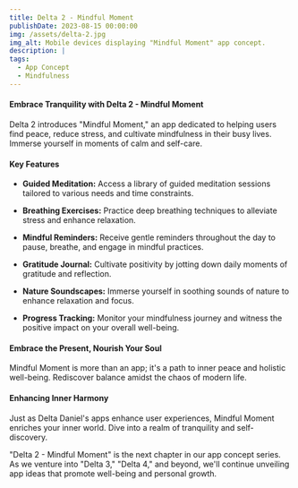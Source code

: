 ```yaml
---
title: Delta 2 - Mindful Moment
publishDate: 2023-08-15 00:00:00
img: /assets/delta-2.jpg
img_alt: Mobile devices displaying "Mindful Moment" app concept.
description: |
tags:
  - App Concept
  - Mindfulness
---
```


#### Embrace Tranquility with Delta 2 - Mindful Moment

Delta 2 introduces "Mindful Moment," an app dedicated to helping users find peace, reduce stress, and cultivate mindfulness in their busy lives. Immerse yourself in moments of calm and self-care.

#### Key Features

- **Guided Meditation:** Access a library of guided meditation sessions tailored to various needs and time constraints.

- **Breathing Exercises:** Practice deep breathing techniques to alleviate stress and enhance relaxation.

- **Mindful Reminders:** Receive gentle reminders throughout the day to pause, breathe, and engage in mindful practices.

- **Gratitude Journal:** Cultivate positivity by jotting down daily moments of gratitude and reflection.

- **Nature Soundscapes:** Immerse yourself in soothing sounds of nature to enhance relaxation and focus.

- **Progress Tracking:** Monitor your mindfulness journey and witness the positive impact on your overall well-being.

#### Embrace the Present, Nourish Your Soul

Mindful Moment is more than an app; it's a path to inner peace and holistic well-being. Rediscover balance amidst the chaos of modern life.

#### Enhancing Inner Harmony

Just as Delta Daniel's apps enhance user experiences, Mindful Moment enriches your inner world. Dive into a realm of tranquility and self-discovery.

"Delta 2 - Mindful Moment" is the next chapter in our app concept series. As we venture into "Delta 3," "Delta 4," and beyond, we'll continue unveiling app ideas that promote well-being and personal growth.
